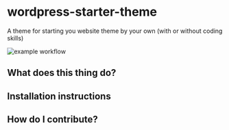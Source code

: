 # wordpress-starter-theme
A theme for starting you website theme by your own (with or without coding skills)

![example workflow](https://github.com/djangossoul/wordpress-starter-theme/actions/workflows/main.yml/badge.svg)


## What does this thing do?


## Installation instructions


## How do I contribute?

